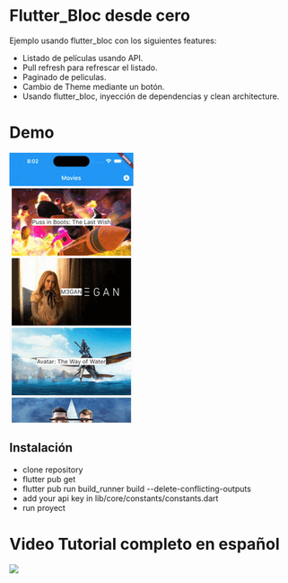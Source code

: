 # Flutter_Bloc desde cero

Ejemplo usando flutter_bloc con los siguientes features:

- Listado de películas usando API.
- Pull refresh para refrescar el listado.
- Paginado de peliculas.
- Cambio de Theme mediante un botón.
- Usando flutter_bloc, inyección de dependencias y clean architecture.

# Demo


[![](art/demo.gif)](https://www.youtube.com/watch?v=kv9dK-xQPYw )


## Instalación

- clone repository
- flutter pub get
- flutter pub run build_runner build --delete-conflicting-outputs
- add your api key in lib/core/constants/constants.dart
- run proyect


# Video Tutorial completo en español

[![](http://img.youtube.com/vi/kv9dK-xQPYw/0.jpg)](https://www.youtube.com/watch?v=kv9dK-xQPYw )
